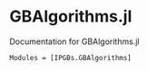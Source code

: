 # GBAlgorithms.jl
Documentation for GBAlgorithms.jl

```@autodocs
Modules = [IPGBs.GBAlgorithms]
```
    

